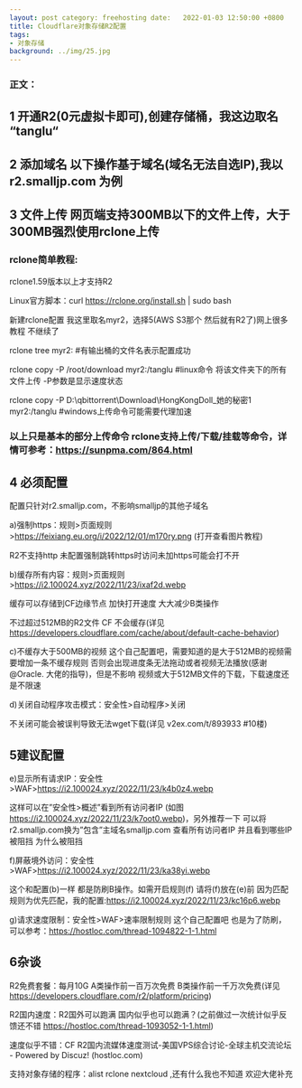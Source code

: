 ```yaml
---
layout: post category: freehosting date:   2022-01-03 12:50:00 +0800
title: Cloudflare对象存储R2配置
tags:
- 对象存储
background: ../img/25.jpg
---
```



### 正文：
## 1 开通R2(0元虚拟卡即可),创建存储桶，我这边取名 “tanglu“

## 2 添加域名 以下操作基于域名(域名无法自选IP),我以 r2.smalljp.com 为例

## 3 文件上传 网页端支持300MB以下的文件上传，大于300MB强烈使用rclone上传

### rclone简单教程:

rclone1.59版本以上才支持R2

Linux官方脚本：curl https://rclone.org/install.sh | sudo bash

新建rclone配置 我这里取名myr2，选择5(AWS S3那个 然后就有R2了)网上很多教程 不继续了

rclone tree myr2: #有输出桶的文件名表示配置成功

rclone copy -P /root/download myr2:/tanglu #linux命令 将该文件夹下的所有文件上传 -P参数是显示速度状态

rclone copy -P D:\qbittorrent\Download\HongKongDoll_她的秘密1 myr2:/tanglu #windows上传命令可能需要代理加速

### 以上只是基本的部分上传命令 rclone支持上传/下载/挂载等命令，详情可参考：https://sunpma.com/864.html

## 4 必须配置
配置只针对r2.smalljp.com，不影响smalljp的其他子域名

a)强制https：规则>页面规则>https://feixiang.eu.org/i/2022/12/01/m170ry.png (打开查看图片教程)

R2不支持http 未配置强制跳转https时访问未加https可能会打不开

b)缓存所有内容：规则>页面规则>https://i2.100024.xyz/2022/11/23/ixaf2d.webp

缓存可以存储到CF边缘节点 加快打开速度 大大减少B类操作

不过超过512MB的R2文件 CF 不会缓存(详见 https://developers.cloudflare.com/cache/about/default-cache-behavior)

c)不缓存大于500MB的视频 这个自己配置吧，需要知道的是大于512MB的视频需要增加一条不缓存规则 否则会出现进度条无法拖动或者视频无法播放(感谢@Oracle. 大佬的指导)，但是不影响 视频或大于512MB文件的下载，下载速度还是不限速

d)关闭自动程序攻击模式：安全性>自动程序>关闭

不关闭可能会被误判导致无法wget下载(详见 v2ex.com/t/893933 #10楼)

## 5建议配置
e)显示所有请求IP：安全性>WAF>https://i2.100024.xyz/2022/11/23/k4b0z4.webp

这样可以在”安全性>概述”看到所有访问者IP (如图 https://i2.100024.xyz/2022/11/23/k7oot0.webp)，另外推荐一下 可以将r2.smalljp.com换为”包含”主域名smalljp.com 查看所有访问者IP 并且看到哪些IP被阻挡 为什么被阻挡

f)屏蔽境外访问：安全性>WAF>https://i2.100024.xyz/2022/11/23/ka38yi.webp

这个和配置(b)一样 都是防刷B操作。如需开启规则(f) 请将(f)放在(e)前 因为匹配规则为优先匹配，我的配置:https://i2.100024.xyz/2022/11/23/kc16p6.webp

g)请求速度限制：安全性>WAF>速率限制规则 这个自己配置吧 也是为了防刷，可以参考：https://hostloc.com/thread-1094822-1-1.html

## 6杂谈
R2免费套餐：每月10G A类操作前一百万次免费 B类操作前一千万次免费(详见 https://developers.cloudflare.com/r2/platform/pricing)

R2国内速度：R2国外可以跑满 国内似乎也可以跑满？(之前做过一次统计似乎反馈还不错 https://hostloc.com/thread-1093052-1-1.html)

速度似乎不错：CF R2国内流媒体速度测试-美国VPS综合讨论-全球主机交流论坛 - Powered by Discuz! (hostloc.com)

支持对象存储的程序：alist rclone nextcloud ,还有什么我也不知道 欢迎大佬补充